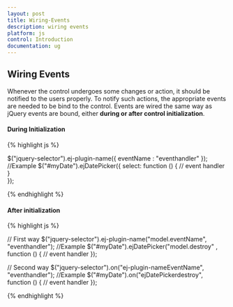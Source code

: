 ```yaml
---
layout: post
title: Wiring-Events
description: wiring events
platform: js
control: Introduction
documentation: ug
---
```


## Wiring Events

Whenever the control undergoes some changes or action, it should be notified to the users properly. To notify such actions, the appropriate events are needed to be bind to the control. Events are wired the same way as jQuery events are bound, either **during or after control initialization**.

#### During Initialization


{% highlight js %}


   $("jquery-selector").ej-plugin-name({ eventName : "eventhandler" });
   //Example
   $("#myDate").ejDatePicker({ select: function () { 
                                  // event handler 
                               }  
                            });
   

{% endhighlight %}



#### After initialization


{% highlight js %}

   // First way
   $("jquery-selector").ej-plugin-name("model.eventName", "eventhandler");
   //Example
   $("#myDate").ejDatePicker("model.destroy" , function () {
          // event handler
   });


   // Second way
   $("jquery-selector").on("ej-plugin-nameEventName", "eventhandler");
   //Example
   $("#myDate").on("ejDatePickerdestroy", function () {
         // event handler
   }); 



{% endhighlight %}




